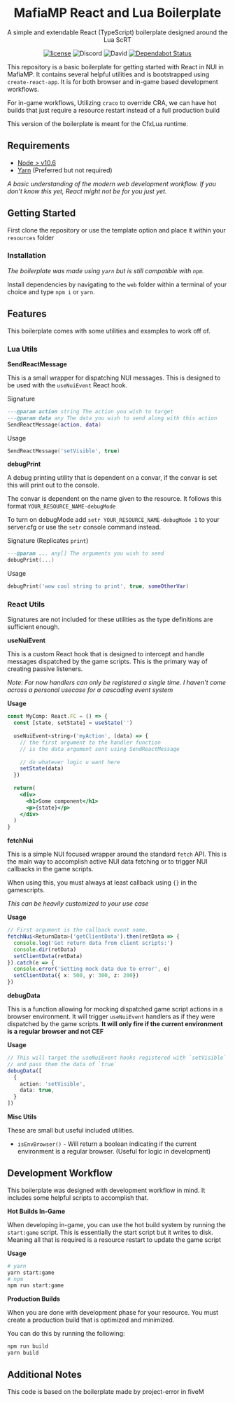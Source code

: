 
<h1 align="center">MafiaMP React and Lua Boilerplate</h1>

<div align="center">
A simple and extendable React (TypeScript) boilerplate designed around the Lua ScRT
</div>

<div align="center">

[![license](https://img.shields.io/badge/license-MIT-blue.svg)](https://github.com/project-error/pe-utils/master/LICENSE)
![Discord](https://img.shields.io/discord/791854454760013827?label=Our%20Discord)
![David](https://img.shields.io/david/project-error/fivem-react-boilerplate-lua)
[![Dependabot Status](https://api.dependabot.com/badges/status?host=github&repo=project-error/fivem-react-boilerplate-lua)](https://dependabot.com)
</div>

This repository is a basic boilerplate for getting started
with React in NUI in MafiaMP. It contains several helpful utilities and
is bootstrapped using `create-react-app`. It is for both browser
and in-game based development workflows.

For in-game workflows, Utilizing `craco` to override CRA, we can have hot
builds that just require a resource restart instead of a full
production build

This version of the boilerplate is meant for the CfxLua runtime.

## Requirements
* [Node > v10.6](https://nodejs.org/en/)
* [Yarn](https://yarnpkg.com/getting-started/install) (Preferred but not required)

*A basic understanding of the modern web development workflow. If you don't 
know this yet, React might not be for you just yet.*

## Getting Started

First clone the repository or use the template option and place
it within your `resources` folder

### Installation

*The boilerplate was made using `yarn` but is still compatible with
`npm`.*

Install dependencies by navigating to the `web` folder within
a terminal of your choice and type `npm i` or `yarn`.

## Features

This boilerplate comes with some utilities and examples to work off of.

### Lua Utils

**SendReactMessage**

This is a small wrapper for dispatching NUI messages. This is designed
to be used with the `useNuiEvent` React hook.

Signature
```lua
---@param action string The action you wish to target
---@param data any The data you wish to send along with this action
SendReactMessage(action, data)
```

Usage
```lua
SendReactMessage('setVisible', true)
```

**debugPrint**

A debug printing utility that is dependent on a convar,
if the convar is set this will print out to the console.

The convar is dependent on the name given to the resource.
It follows this format `YOUR_RESOURCE_NAME-debugMode`

To turn on debugMode add `setr YOUR_RESOURCE_NAME-debugMode 1` to 
your server.cfg or use the `setr` console command instead.

Signature (Replicates `print`)
```lua
---@param ... any[] The arguments you wish to send
debugPrint(...)
```

Usage
```lua
debugPrint('wow cool string to print', true, someOtherVar)
```

### React Utils

Signatures are not included for these utilities as the type definitions
are sufficient enough.

**useNuiEvent**

This is a custom React hook that is designed to intercept and handle
messages dispatched by the game scripts. This is the primary
way of creating passive listeners.


*Note: For now handlers can only be registered a single time. I haven't
come across a personal usecase for a cascading event system*

**Usage**
```jsx
const MyComp: React.FC = () => {
  const [state, setState] = useState('')
  
  useNuiEvent<string>('myAction', (data) => {
    // the first argument to the handler function
    // is the data argument sent using SendReactMessage
    
    // do whatever logic u want here
    setState(data)
  })
  
  return(
    <div>
      <h1>Some component</h1>
      <p>{state}</p>
    </div>
  )
}

```

**fetchNui**

This is a simple NUI focused wrapper around the standard `fetch` API.
This is the main way to accomplish active NUI data fetching 
or to trigger NUI callbacks in the game scripts.

When using this, you must always at least callback using `{}`
in the gamescripts.

*This can be heavily customized to your use case*

**Usage**
```ts
// First argument is the callback event name. 
fetchNui<ReturnData>('getClientData').then(retData => {
  console.log('Got return data from client scripts:')
  console.dir(retData)
  setClientData(retData)
}).catch(e => {
  console.error('Setting mock data due to error', e)
  setClientData({ x: 500, y: 300, z: 200})
})
```

**debugData**

This is a function allowing for mocking dispatched game script
actions in a browser environment. It will trigger `useNuiEvent` handlers
as if they were dispatched by the game scripts. **It will only fire if the current
environment is a regular browser and not CEF**

**Usage**
```ts
// This will target the useNuiEvent hooks registered with `setVisible`
// and pass them the data of `true`
debugData([
  {
    action: 'setVisible',
    data: true,
  }
])
```

**Misc Utils**

These are small but useful included utilities.

* `isEnvBrowser()` - Will return a boolean indicating if the current 
  environment is a regular browser. (Useful for logic in development)

## Development Workflow

This boilerplate was designed with development workflow in mind.
It includes some helpful scripts to accomplish that.

**Hot Builds In-Game**

When developing in-game, you can use the hot build system by
running the `start:game` script. This is essentially the start
script but it writes to disk. Meaning all that is required is a
resource restart to update the game script

**Usage**
```sh
# yarn
yarn start:game
# npm
npm run start:game
```

**Production Builds**

When you are done with development phase for your resource. You
must create a production build that is optimized and minimized.

You can do this by running the following:

```sh
npm run build
yarn build 
```

## Additional Notes

This code is based on the boilerplate made by project-error in fiveM
